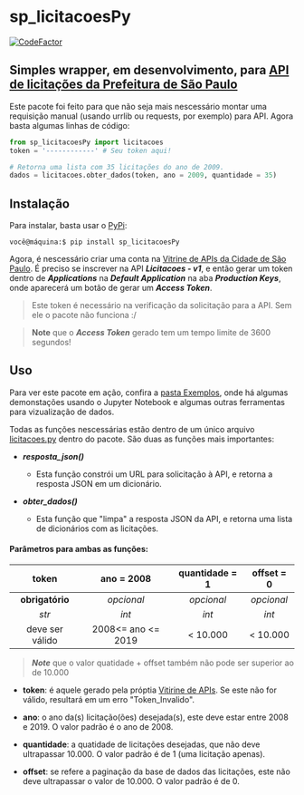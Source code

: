 # sp_licitacoesPy
[![CodeFactor](https://www.codefactor.io/repository/github/pzanettid/sp_licitacoespy/badge)](https://www.codefactor.io/repository/github/pzanettid/sp_licitacoespy)

## Simples wrapper, em desenvolvimento, para [API de licitações da Prefeitura de São Paulo](https://apilib.prefeitura.sp.gov.br/store/)

Este pacote foi feito para que não seja mais nescessário montar uma requisição manual (usando urrlib ou requests, por exemplo) para API. Agora basta algumas linhas de código:

```python
from sp_licitacoesPy import licitacoes
token = '------------' # Seu token aqui!

# Retorna uma lista com 35 licitações do ano de 2009.
dados = licitacoes.obter_dados(token, ano = 2009, quantidade = 35)
```

## Instalação

Para instalar, basta usar o [PyPi](https://pypi.org/):

```console
você@máquina:$ pip install sp_licitacoesPy
```

Agora, é nescessário criar uma conta na [Vitrine de APIs da Cidade de São Paulo](https://apilib.prefeitura.sp.gov.br/store/). É preciso se inscrever na API ***Licitacoes - v1***, e então gerar um token dentro de ***Applications*** na ***Default Application*** na aba ***Production Keys***, onde aparecerá um botão de gerar um ***Access Token***. 

> Este token é necessário na verificação da solicitação para a API. Sem ele o pacote não funciona :/

> **Note** que o ***Access Token*** gerado tem um tempo limite de 3600 segundos!

## Uso

Para ver este pacote em ação, confira a [pasta Exemplos](https://github.com/PzanettiD/sp_licitacoesPy/tree/master/Exemplos), onde há algumas demonstações usando o Jupyter Notebook e algumas outras ferramentas para vizualização de dados.

Todas as funções nescessárias estão dentro de um único arquivo [licitacoes.py](https://github.com/PzanettiD/sp_licitacoesPy/blob/master/licitacoes.py) dentro do pacote. São duas as funções mais importantes:

+ ***resposta_json()***

   - Esta função constrói um URL para solicitação à API, e retorna a resposta JSON em um dicionário.

+ ***obter_dados()***

   - Esta função que "limpa" a resposta JSON da API, e retorna uma lista de dicionários com as licitações.

#### Parâmetros para ambas as funções:

| token           | ano = 2008         | quantidade = 1| offset = 0 |
|:-------------:  |:------------------:|:-------------:|:----------:|
| **obrigatório** | *opcional*         | *opcional*    | *opcional* |
| *str*           | *int*              | *int*         | *int*      |
| deve ser válido | 2008<= ano <= 2019 | < 10.000      | < 10.000   |

> ***Note*** que o valor quatidade + offset também não pode ser superior ao de 10.000

+ **token**: é aquele gerado pela próptia [Vitirine de APIs](https://apilib.prefeitura.sp.gov.br/store/). Se este não for válido, resultará em um erro "Token_Invalido".

+ **ano**: o ano da(s) licitação(ões) desejada(s), este deve estar entre 2008 e 2019. O valor padrão é o ano de 2008.

+ **quantidade**: a quatidade de licitações desejadas, que não deve ultrapassar 10.000. O valor padrão é de 1 (uma licitação apenas).

+ **offset**: se refere a paginação da base de dados das licitações, este não deve ultrapassar o valor de 10.000. O valor padrão é de 0.
